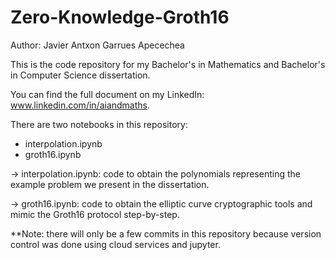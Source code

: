 # Zero-Knowledge-Groth16
Author: Javier Antxon Garrues Apecechea

This is the code repository for my Bachelor's in Mathematics and Bachelor's in Computer Science dissertation. 

You can find the full document on my LinkedIn: www.linkedin.com/in/aiandmaths.

There are two notebooks in this repository:
  - interpolation.ipynb
  - groth16.ipynb

-> interpolation.ipynb: code to obtain the polynomials representing the example problem we present in the dissertation.

-> groth16.ipynb: code to obtain the elliptic curve cryptographic tools and mimic the Groth16 protocol step-by-step.


**Note: there will only be a few commits in this repository because version control was done using cloud services and jupyter.
